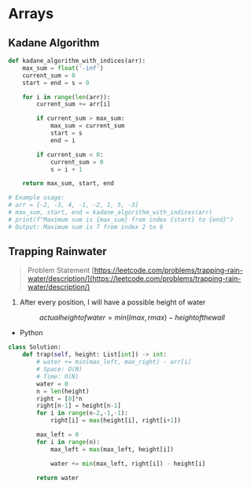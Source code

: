 # Arrays

## Kadane Algorithm

```python
def kadane_algorithm_with_indices(arr):
    max_sum = float('-inf')
    current_sum = 0
    start = end = s = 0

    for i in range(len(arr)):
        current_sum += arr[i]

        if current_sum > max_sum:
            max_sum = current_sum
            start = s
            end = i

        if current_sum < 0:
            current_sum = 0
            s = i + 1

    return max_sum, start, end

# Example usage:
# arr = [-2, -3, 4, -1, -2, 1, 5, -3]
# max_sum, start, end = kadane_algorithm_with_indices(arr)
# print(f"Maximum sum is {max_sum} from index {start} to {end}")
# Output: Maximum sum is 7 from index 2 to 6
```

## Trapping Rainwater

>Problem Statement [https://leetcode.com/problems/trapping-rain-water/description/](https://leetcode.com/problems/trapping-rain-water/description/)

1. After every position, I will have a possible height of water

$$actual height of water = min(lmax, rmax) - height of the wall$$

- Python
```python
class Solution:
    def trap(self, height: List[int]) -> int:
        # water += min(max_left, max_right) - arr[i]
        # Space: O(N)
        # Time: O(N)
        water = 0
        n = len(height)
        right = [0]*n
        right[n-1] = height[n-1]
        for i in range(n-2,-1,-1):
            right[i] = max(height[i], right[i+1])

        max_left = 0
        for i in range(n):
            max_left = max(max_left, height[i])

            water += min(max_left, right[i]) - height[i]

        return water
```
